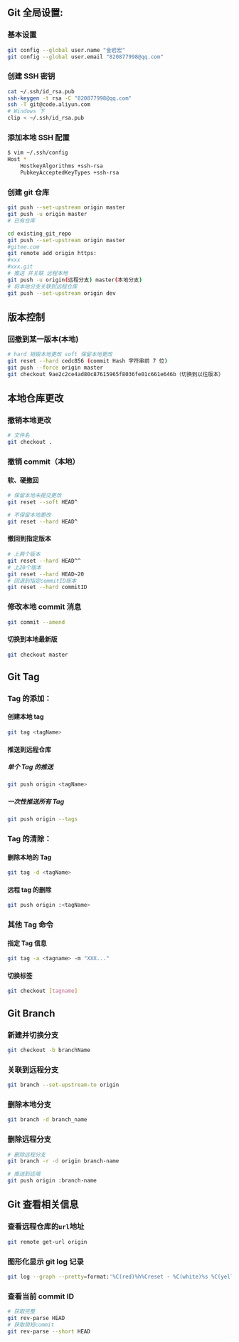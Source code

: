 ## Git 全局设置:

### 基本设置

```bash
git config --global user.name "金岩宏"
git config --global user.email "820877998@qq.com"
```

### 创建 SSH 密钥

```bash
cat ~/.ssh/id_rsa.pub
ssh-keygen -t rsa -C "820877998@qq.com"
ssh -T git@code.aliyun.com
# Windows 下
clip < ~/.ssh/id_rsa.pub
```

### 添加本地 SSH 配置

```bash
$ vim ~/.ssh/config
Host *
	HostkeyAlgorithms +ssh-rsa
	PubkeyAcceptedKeyTypes +ssh-rsa
```

### 创建 git 仓库

```bash
git push --set-upstream origin master
git push -u origin master
# 已有仓库

cd existing_git_repo
git push --set-upstream origin master
#gitee.com
git remote add origin https:
#xxx
#xxx.git
# 推送 并关联 远程本地
git push -u origin(远程分支) master(本地分支)
# 将本地分支关联到远程仓库
git push --set-upstream origin dev

```

## 版本控制

### 回撤到某一版本(本地)

```bash
# hard 销毁本地更改 soft 保留本地更改
git reset --hard cedc856 (commit Hash 字符串前 7 位)
git push --force origin master
git checkout 9ae2c2ce4ad80c87615965f8036fe01c661e646b（切换到以往版本）
```

## 本地仓库更改

### 撤销本地更改

```bash
# 文件名
git checkout .
```

### 撤销 commit（本地）

#### 软、硬撤回

```bash
# 保留本地未提交更改
git reset --soft HEAD^

# 不保留本地更改
git reset --hard HEAD^
```

#### 撤回到指定版本

```bash
# 上两个版本
git reset --hard HEAD^^
# 上20个版本
git reset --hard HEAD~20
# 回退到指定commitID版本
git reset --hard commitID
```

### 修改本地 commit 消息

```bash
git commit --amend
```

#### 切换到本地最新版

```bash
git checkout master
```

## Git Tag

### Tag 的添加：

#### 创建本地 tag

```bash
git tag <tagName>
```

#### 推送到远程仓库

##### 单个 Tag 的推送

```bash
git push origin <tagName>
```

##### 一次性推送所有 Tag

```bash
git push origin --tags
```

### Tag 的清除：

#### 删除本地的 Tag

```bash
git tag -d <tagName>
```

#### 远程 tag 的删除

```bash
git push origin :<tagName>
```

### 其他 Tag 命令

#### 指定 Tag 信息

```bash
git tag -a <tagname> -m "XXX..."
```

#### 切换标签

```bash
git checkout [tagname]
```

## Git Branch

### 新建并切换分支

```bash
git checkout -b branchName
```

### 关联到远程分支

```bash
git branch --set-upstream-to origin
```

### 删除本地分支

```bash
git branch -d branch_name
```

### 删除远程分支

```bash
# 删除远程分支
git branch -r -d origin branch-name

# 推送到远端
git push origin :branch-name
```

## Git 查看相关信息

### 查看远程仓库的`url`地址

```bash
git remote get-url origin
```

### 图形化显示 git log 记录

```bash
git log --graph --pretty=format:'%C(red)%h%Creset - %C(white)%s %C(yellow)%d %C(cyan)（%cr）%Creset %C(green)<%an> '
```

### 查看当前 commit ID

```bash
# 获取完整
git rev-parse HEAD
# 获取简短commit
git rev-parse --short HEAD
```
